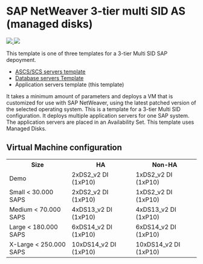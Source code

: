 # SAP NetWeaver 3-tier multi SID AS (managed disks)

<a href="https://portal.azure.com/#create/Microsoft.Template/uri/https%3A%2F%2Fraw.githubusercontent.com%2FAzure%2Fazure-quickstart-templates%2Fmaster%2Fsap-3-tier-marketplace-image-multi-sid-apps-md%2Fazuredeploy.json" target="_blank">
    <img src="http://azuredeploy.net/deploybutton.png"/>
</a>
<a href="http://armviz.io/#/?load=https%3A%2F%2Fraw.githubusercontent.com%2FAzure%2Fazure-quickstart-templates%2Fmaster%2Fsap-3-tier-marketplace-image-multi-sid-apps-md%2Fazuredeploy.json" target="_blank">
    <img src="http://armviz.io/visualizebutton.png"/>
</a>

This template is one of three templates for a 3-tier Multi SID SAP depoyment.

* [ASCS/SCS servers template](https://github.com/Azure/azure-quickstart-templates/tree/master/sap-3-tier-marketplace-image-multi-sid-xscs-md)
* [Database servers Template](https://github.com/Azure/azure-quickstart-templates/tree/master/sap-3-tier-marketplace-image-multi-sid-db-md)
* Application servers template (this template)

It takes a minimum amount of parameters and deploys a VM that is customized for use with SAP NetWeaver, using the latest patched version of the selected operating system. This is a template for a 3-tier Multi SID configuration. It deploys multiple application servers for one SAP system. The application servers are placed in an Availability Set.
This template uses Managed Disks.

## Virtual Machine configuration

<table>
	<tr>
		<th>Size</th>
		<th>HA</th>
		<th>Non-HA</th>
	</tr>
	<tr>
		<td>Demo</td>
		<td>2xDS2_v2 DI (1xP10)</td>
		<td>1xDS2_v2 DI (1xP10)</td>
	</tr>
	<tr>
		<td>Small < 30.000 SAPS</td>
		<td>2xDS2_v2 DI (1xP10)</td>
		<td>1xDS2_v2 DI (1xP10)</td>
	</tr>
	<tr>
		<td>Medium < 70.000 SAPS</td>
		<td>4xDS13_v2 DI (1xP10)</td>
		<td>4xDS13_v2 DI (1xP10)</td>
	</tr>
	<tr>
		<td>Large < 180.000 SAPS</td>
		<td>6xDS14_v2 DI (1xP10)</td>
		<td>6xDS14_v2 DI (1xP10)</td>
	</tr>
	<tr>
		<td>X-Large < 250.000 SAPS</td>
		<td>10xDS14_v2 DI (1xP10)</td>
		<td>10xDS14_v2 DI (1xP10)</td>
	</tr>
</table>